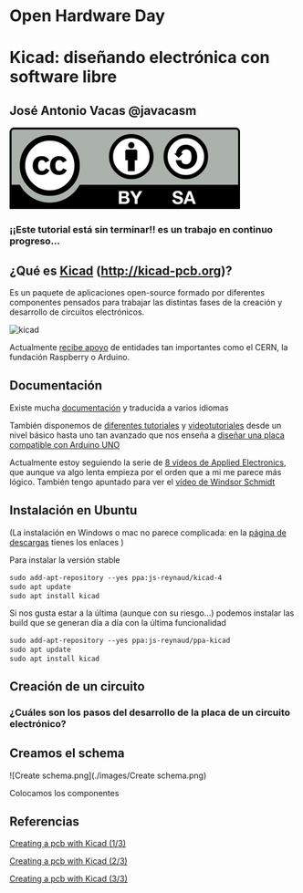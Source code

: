 # Open Hardware Day

#  Kicad: diseñando electrónica con software libre

## José Antonio Vacas @javacasm

![Licencia CC](./images/Licencia_CC.png)

### ¡¡Este tutorial está sin terminar!! es un trabajo en continuo progreso...

## ¿Qué es [Kicad](http://kicad-pcb.org) (http://kicad-pcb.org)?

Es un paquete de aplicaciones open-source formado por diferentes componentes pensados para trabajar las distintas fases de la creación y desarrollo de circuitos electrónicos.


![kicad](http://kicad-pcb.org/img/frontpage/kicad_pcbnew.png)

Actualmente [recibe apoyo](http://kicad-pcb.org/about/kicad/) de entidades tan importantes como el CERN, la fundación Raspberry o Arduino.

## Documentación

Existe mucha [documentación](http://kicad-pcb.org/help/documentation/) y traducida a varios idiomas

También disponemos de [diferentes tutoriales](http://kicad-pcb.org/help/tutorials/) y [videotutoriales](http://kicad-pcb.org/help/tutorials/#_video_tutorials) desde un nivel básico hasta uno tan avanzado que nos enseña a [diseñar una placa compatible con Arduino UNO](https://www.youtube.com/user/XploreLabz/videos)

Actualmente estoy seguiendo la serie de [8 vídeos de Applied Electronics](https://www.youtube.com/playlist?list=PLasv3NGTWxRtv5-lh-6zYzKbRS5hVgy1C), que aunque va algo lenta empieza por el orden que a mi me parece más lógico. También tengo apuntado para ver el [vídeo de Windsor Schmidt](https://www.youtube.com/watch?v=zK3rDhJqMu0)

## Instalación en Ubuntu

(La instalación en Windows o mac no parece complicada: en la [página de descargas](http://kicad-pcb.org/download/) tienes los enlaces )

Para instalar la versión stable

    sudo add-apt-repository --yes ppa:js-reynaud/kicad-4
    sudo apt update
    sudo apt install kicad

Si nos gusta estar a la última (aunque con su riesgo...) podemos instalar las build que se generan día a día con la última funcionalidad

    sudo add-apt-repository --yes ppa:js-reynaud/ppa-kicad
    sudo apt update
    sudo apt install kicad


## Creación de un circuito

### ¿Cuáles son los pasos del desarrollo de la placa de un circuito electrónico?

## Creamos el schema

![Create schema.png](./images/Create schema.png)

  Colocamos los componentes


## Referencias

[Creating a pcb with Kicad (1/3)](https://hackaday.com/2016/11/17/creating-a-pcb-in-everything-kicad-part-1)

[Creating a pcb with Kicad (2/3)](http://hackaday.com/2016/12/09/creating-a-pcb-in-everything-kicad-part-2/)

[Creating a pcb with Kicad (3/3)](http://hackaday.com/2016/12/23/creating-a-pcb-in-everything-kicad-part-3/)

